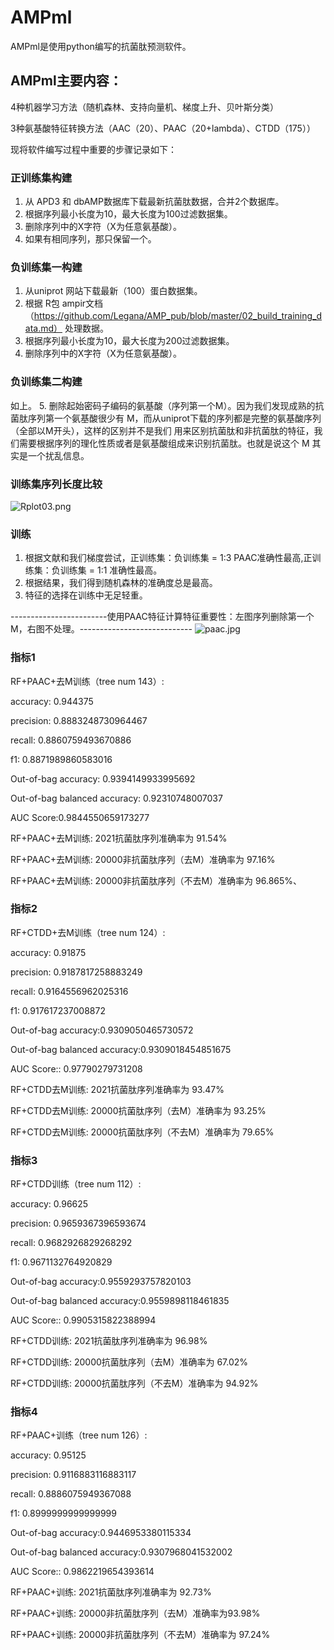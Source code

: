 # AMPml
AMPml是使用python编写的抗菌肽预测软件。

## AMPml主要内容：

4种机器学习方法（随机森林、支持向量机、梯度上升、贝叶斯分类）

3种氨基酸特征转换方法（AAC（20）、PAAC（20+lambda）、CTDD（175））

现将软件编写过程中重要的步骤记录如下：

### 正训练集构建
1. 从 APD3 和 dbAMP数据库下载最新抗菌肽数据，合并2个数据库。
2. 根据序列最小长度为10，最大长度为100过滤数据集。
3. 删除序列中的X字符（X为任意氨基酸）。
4. 如果有相同序列，那只保留一个。
### 负训练集一构建
1. 从uniprot 网站下载最新（100）蛋白数据集。
2. 根据 R包 ampir文档 （https://github.com/Legana/AMP_pub/blob/master/02_build_training_data.md） 处理数据。
3. 根据序列最小长度为10，最大长度为200过滤数据集。
4. 删除序列中的X字符（X为任意氨基酸）。
### 负训练集二构建
如上。
5. 删除起始密码子编码的氨基酸（序列第一个M）。因为我们发现成熟的抗菌肽序列第一个氨基酸很少有 M，而从uniprot下载的序列都是完整的氨基酸序列（全部以M开头），这样的区别并不是我们
用来区别抗菌肽和非抗菌肽的特征，我们需要根据序列的理化性质或者是氨基酸组成来识别抗菌肽。也就是说这个 M 其实是一个扰乱信息。

### 训练集序列长度比较

![Rplot03.png](https://i.loli.net/2020/11/25/1QuRv8VbksroCyD.png)
### 训练
1. 根据文献和我们梯度尝试，正训练集：负训练集 = 1:3 PAAC准确性最高,正训练集：负训练集 = 1:1 准确性最高。
2. 根据结果，我们得到随机森林的准确度总是最高。
3. 特征的选择在训练中无足轻重。

------------------------使用PAAC特征计算特征重要性：左图序列删除第一个M，右图不处理。----------------------------
![paac.jpg](https://i.loli.net/2020/11/24/Gm2xbs1niZNa5j4.jpg)

### 指标1
RF+PAAC+去M训练（tree num 143）:

accuracy: 0.944375

precision: 0.8883248730964467

recall: 0.8860759493670886

f1: 0.8871989860583016

Out-of-bag accuracy: 0.9394149933995692

Out-of-bag balanced accuracy: 0.92310748007037

AUC Score:0.9844550659173277

RF+PAAC+去M训练: 2021抗菌肽序列准确率为 91.54%

RF+PAAC+去M训练: 20000非抗菌肽序列（去M）准确率为 97.16%

RF+PAAC+去M训练: 20000非抗菌肽序列（不去M）准确率为 96.865%、
### 指标2
RF+CTDD+去M训练（tree num 124）:

accuracy: 0.91875

precision: 0.9187817258883249

recall: 0.9164556962025316

f1: 0.917617237008872

Out-of-bag accuracy:0.9309050465730572

Out-of-bag balanced accuracy:0.9309018454851675

AUC Score:: 0.97790279731208

RF+CTDD去M训练: 2021抗菌肽序列准确率为 93.47%

RF+CTDD去M训练: 20000抗菌肽序列（去M）准确率为 93.25%

RF+CTDD去M训练: 20000抗菌肽序列（不去M）准确率为 79.65%
### 指标3
RF+CTDD训练（tree num 112）:

accuracy: 0.96625

precision: 0.9659367396593674

recall: 0.9682926829268292

f1: 0.9671132764920829

Out-of-bag accuracy:0.9559293757820103

Out-of-bag balanced accuracy:0.9559898118461835

AUC Score:: 0.9905315822388994

RF+CTDD训练: 2021抗菌肽序列准确率为 96.98%

RF+CTDD训练: 20000抗菌肽序列（去M）准确率为 67.02%

RF+CTDD训练: 20000抗菌肽序列（不去M）准确率为 94.92%

### 指标4
RF+PAAC+训练（tree num 126）:

accuracy: 0.95125

precision: 0.9116883116883117

recall: 0.8886075949367088

f1: 0.8999999999999999

Out-of-bag accuracy:0.9446953380115334

Out-of-bag balanced accuracy:0.9307968041532002

AUC Score:: 0.9862219654393614

RF+PAAC+训练: 2021抗菌肽序列准确率为 92.73%

RF+PAAC+训练: 20000非抗菌肽序列（去M）准确率为93.98%

RF+PAAC+训练: 20000非抗菌肽序列（不去M）准确率为 97.24%
